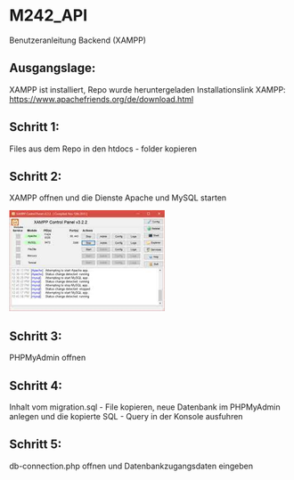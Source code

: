 # M242_API

Benutzeranleitung Backend (XAMPP)

## Ausgangslage:

XAMPP ist installiert, Repo wurde heruntergeladen
Installationslink XAMPP: https://www.apachefriends.org/de/download.html

## Schritt 1:

Files aus dem Repo in den htdocs - folder kopieren

## Schritt 2:

XAMPP offnen und die Dienste Apache und MySQL starten

![title](Images/xampp.jpg)

## Schritt 3: 

PHPMyAdmin offnen

## Schritt 4: 

Inhalt vom migration.sql - File kopieren, neue Datenbank im PHPMyAdmin anlegen und die kopierte SQL - Query in der Konsole ausfuhren

## Schritt 5: 

db-connection.php offnen und Datenbankzugangsdaten eingeben

